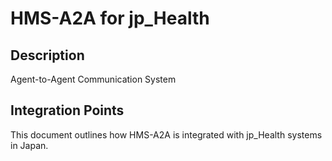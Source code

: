 # HMS-A2A for jp_Health

## Description

Agent-to-Agent Communication System

## Integration Points

This document outlines how HMS-A2A is integrated with jp_Health systems in Japan.
